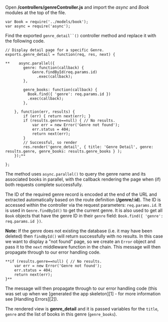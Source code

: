 Open **/controllers/genreController.js** and import the _async_ and _Book_ modules at the top of the file.
    
    
    var Book = require('../models/book');
    var async = require('async');
    

Find the exported `genre_detail``()` controller method and replace it with the following code.
    
    
    // Display detail page for a specific Genre.
    exports.genre_detail = function(req, res, next) {
    
    **    async.parallel({
            genre: function(callback) {
                Genre.findById(req.params.id)
                  .exec(callback);
            },
    
            genre_books: function(callback) {
              Book.find({ 'genre': req.params.id })
              .exec(callback);
            },
    
        }, function(err, results) {
            if (err) { return next(err); }
            if (results.genre==null) { // No results.
                var err = new Error('Genre not found');
                err.status = 404;
                return next(err);
            }
            // Successful, so render
            res.render('genre_detail', { title: 'Genre Detail', genre: results.genre, genre_books: results.genre_books } );
        });**
    
    };
    

The method uses `async.parallel()` to query the genre name and its associated books in parallel, with the callback rendering the page when (if) both requests complete successfully.

The ID of the required genre record is encoded at the end of the URL and extracted automatically based on the route definition (**/genre/:id**). The ID is accessed within the controller via the request parameters: `req.params.id`. It is used in `Genre.findById()` to get the current genre. It is also used to get all `Book` objects that have the genre ID in their `genre` field: `Book.find({ 'genre': req.params.id })`.

**Note:** If the genre does not existing the database (i.e. it may have been deleted) then `findById()`  will return successfully with no results. In this case we want to display a "not found" page, so we create an `Error` object and pass it to the `next` middleware function in the chain. This message will then propagate through to our error handling code.
    
    
    **if (results.genre==null) { // No results.
        var err = new Error('Genre not found');
        err.status = 404;
        return next(err);
    }**
    

The message will then propagate through to our error handling code (this was set up when we [generated the app skeleton][1] - for more information see [Handling Errors][2]).

The rendered view is **genre_detail** and it is passed variables for the `title`, `genre` and the list of books in this genre (`genre_books`).
